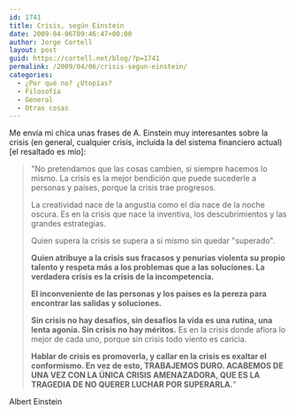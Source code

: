 ```yaml
---
id: 1741
title: Crisis, según Einstein
date: 2009-04-06T09:46:47+00:00
author: Jorge Cortell
layout: post
guid: https://cortell.net/blog/?p=1741
permalink: /2009/04/06/crisis-segun-einstein/
categories:
  - ¿Por qué no? ¿Utopías?
  - Filosofí­a
  - General
  - Otras cosas
---
```

Me envía mi chica unas frases de A. Einstein muy interesantes sobre la crisis (en general, cualquier crisis, incluída la del sistema financiero actual) [el resaltado es mío]:

> "No pretendamos que las cosas cambien, si siempre hacemos lo mismo. La crisis es la mejor bendición que puede sucederle a personas y países, porque la crisis trae progresos.
> 
> La creatividad nace de la angustia como el día nace de la noche oscura. Es en la crisis que nace la inventiva, los descubrimientos y las grandes estrategias.
> 
> Quien supera la crisis se supera a sí mismo sin quedar "superado".
> 
> **Quien atribuye a la crisis sus fracasos y penurias violenta su propio talento y respeta más a los problemas que a las soluciones. La verdadera crisis es la crisis de la incompetencia.**
> 
> **El inconveniente de las personas y los países es la pereza para encontrar las salidas y soluciones.**
> 
> **Sin crisis no hay desafíos, sin desafíos la vida es una rutina, una lenta agonía. Sin crisis no hay méritos.** Es en la crisis donde aflora lo mejor de cada uno, porque sin crisis todo viento es caricia.
> 
> **Hablar de crisis es promoverla, y callar en la crisis es exaltar el conformismo. En vez de esto, TRABAJEMOS DURO. ACABEMOS DE UNA VEZ CON LA ÚNICA CRISIS AMENAZADORA, QUE ES LA TRAGEDIA DE NO QUERER LUCHAR POR SUPERARLA.**"

Albert Einstein